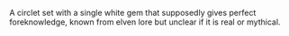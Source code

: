A circlet set with a single white gem that supposedly gives perfect foreknowledge, known from elven lore but unclear if it is real or mythical.